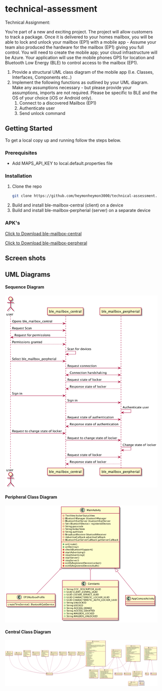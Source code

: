 # technical-assessment

Technical Assignment:

You’re part of a new and exciting project. The project will allow customers to track a package. Once it is delivered to your homes mailbox, you will be able to lock and unlock your mailbox (EP1) with a mobile app - Assume your team also produced the hardware for the mailbox (EP1) giving you full control. You will need to create the mobile app; your cloud infrastructure will be Azure. Your application will use the mobile phones GPS for location and Bluetooth Low Energy (BLE) to control access to the mailbox (EP1).

1. Provide a structural UML class diagram of the mobile app (I.e. Classes, Interfaces, Components etc..)
2. Implement the following functions as outlined by your UML diagram. Make any assumptions necessary - but please provide your assumptions, imports are not required. Please be specific to BLE and the OS of your choice (iOS or Android only).
   1. Connect to a discovered Mailbox (EP1)
   2. Authenticate user
   3. Send unlock command



## Getting Started
To get a local copy up and running follow the steps below.

### Prerequisites
* Add MAPS_API_KEY to local.default.properties file

### Installation

1. Clone the repo
   ```sh
   git clone https://github.com/heymonheymon3000/technical-assessment.git
   ```
2. Build and install ble-mailbox-central (client) on a device
3. Build and install ble-mailbox-perpherial (server) on a separate device


### APK's
<a href="apks/ble-mailbox-central-debug.apk" download>Click to Download ble-mailbox-central</a>

<a href="apks/ble-mailbox-peripheral-debug.apk" download>Click to Download ble-mailbox-perpheral</a>


## Screen shots




## UML Diagrams
#### Sequence Diagram
![](docs/uml/sequence_diagram.png "Sequence Diagram")
#### Peripheral Class Diagram
![](docs/uml/ble_mailbox_perpherial_class_diagram.png "Peripheral Class Diagram")
#### Central Class Diagram
![](docs/uml/ble_mailbox_central_class_diagram.png "Central Class Diagram")
















